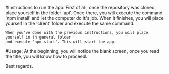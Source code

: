 #Instructions to run the app:
    First of all, once the repository was cloned, place yourself in the folder 'api'.
    Once there, you will execute the command 'npm install' and let the computer do it's job.
    When it finishes, you will place yourself in the 'client' folder and execute the same command.

    When you've done with the previous instructions, you will place yourself in th general folder
    and execute 'npm start'. This will start the app.

#Usage:
    At the beginning, you will notice the blank screen, once you read the title, you will know
    how to proceed.

Best regards.
